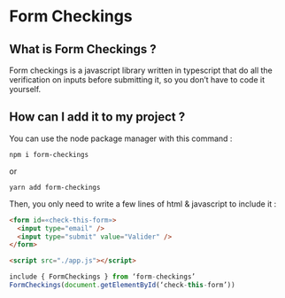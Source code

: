 # Form Checkings
## What is Form Checkings ?
Form checkings is a javascript library written in typescript that do all the verification on inputs before submitting it, so you don’t have to code it yourself.

## How can I add it to my project ?
You can use the node package manager with this command : 

`npm i form-checkings`

or 

`yarn add form-checkings`

Then, you only need to write a few lines of html & javascript to include it :

```html
<form id=«check-this-form»>
  <input type="email" />
  <input type="submit" value="Valider" />
</form>

<script src="./app.js"></script>
```

```javascript
include { FormCheckings } from ‘form-checkings’
FormCheckings(document.getElementById(‘check-this-form’))
```
